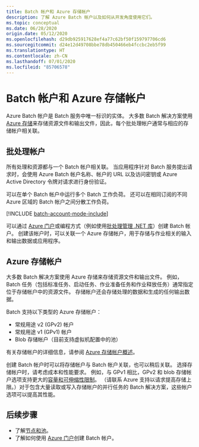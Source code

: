 ```yaml
---
title: Batch 帐户和 Azure 存储帐户
description: 了解 Azure Batch 帐户以及如何从开发角度使用它们。
ms.topic: conceptual
ms.date: 06/28/2020
origin.date: 05/12/2020
ms.openlocfilehash: d29db925917628ef4a77c62bf50f159797706cd6
ms.sourcegitcommit: d24e12d49708bbe78db450466eb4fccbc2eb5f99
ms.translationtype: HT
ms.contentlocale: zh-CN
ms.lasthandoff: 07/01/2020
ms.locfileid: "85706578"
---
```

# <a name="batch-accounts-and-azure-storage-accounts"></a>Batch 帐户和 Azure 存储帐户

Azure Batch 帐户是 Batch 服务中唯一标识的实体。 大多数 Batch 解决方案使用 [Azure 存储](../storage/index.yml)来存储资源文件和输出文件，因此，每个批处理帐户通常与相应的存储帐户相关联。

## <a name="batch-accounts"></a>批处理帐户

所有处理和资源都与一个 Batch 帐户相关联。 当应用程序针对 Batch 服务提出请求时，会使用 Azure Batch 帐户名称、帐户的 URL 以及访问密钥或 Azure Active Directory 令牌对请求进行身份验证。

可以在单个 Batch 帐户中运行多个 Batch 工作负荷。 还可以在相同订阅的不同 Azure 区域的 Batch 帐户之间分散工作负荷。

[!INCLUDE [batch-account-mode-include](../../includes/batch-account-mode-include.md)]

可以通过 [Azure 门户](batch-account-create-portal.md)或编程方式（例如使用[批处理管理 .NET 库](batch-management-dotnet.md)）创建 Batch 帐户。 创建该帐户时，可以关联一个 Azure 存储帐户，用于存储与作业相关的输入和输出数据或应用程序。

## <a name="azure-storage-accounts"></a>Azure 存储帐户

大多数 Batch 解决方案使用 Azure 存储来存储资源文件和输出文件。 例如，Batch 任务（包括标准任务、启动任务、作业准备任务和作业释放任务）通常指定位于存储帐户中的资源文件。 存储帐户还会存储处理的数据和生成的任何输出数据。

Batch 支持以下类型的 Azure 存储帐户：

- 常规用途 v2 (GPv2) 帐户
- 常规用途 v1 (GPv1) 帐户
- Blob 存储帐户（目前支持虚拟机配置中的池）

有关存储帐户的详细信息，请参阅 [Azure 存储帐户概述](../storage/common/storage-account-overview.md)。

创建 Batch 帐户时可以将存储帐户与 Batch 帐户关联，也可以稍后关联。 选择存储帐户时，请考虑成本和性能要求。 例如，与 GPv1 相比，GPv2 和 blob 存储帐户选项支持更大的[容量和可伸缩性限制](https://azure.microsoft.com/blog/announcing-larger-higher-scale-storage-accounts/)。 （请联系 Azure 支持以请求提高存储上限。）对于包含大量读取或写入存储帐户的并行任务的 Batch 解决方案，这些帐户选项可以提高其性能。

## <a name="next-steps"></a>后续步骤

- 了解[节点和池](nodes-and-pools.md)。
- 了解如何使用 [Azure 门户](batch-account-create-portal.md)创建 Batch 帐户。

